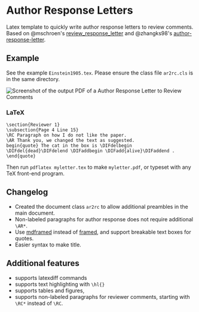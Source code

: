 # Author Response Letters
Latex template to quickly write author response letters to review comments. Based on @mschroen's [review_response_letter](https://github.com/mschroen/review_response_letter) and @zhangks98's [author-response-letter](https://github.com/zhangks98/author-response-letter). 

## Example
See the example `Einstein1905.tex`. Please ensure the class file `ar2rc.cls` is in the same directory.

<img alt="Screenshot of the output PDF of a Author Response Letter to Review Comments" src="https://cloud.githubusercontent.com/assets/7942719/26349939/c9889c00-3fb1-11e7-91c6-908012e2797e.png" style="max-width: 100%" />

### LaTeX
```  
\section{Reviewer 1}
\subsection{Page 4 Line 15}
\RC Paragraph on how I do not like the paper.
\AR Thank you, we changed the text as suggested.
begin{quote} The cat in the box is \DIFdelbegin \DIFdel{dead}\DIFdelend \DIFaddbegin \DIFadd{alive}\DIFaddend . \end{quote}
```

Then run `pdflatex myletter.tex` to make `myletter.pdf`, or typeset with any TeX front-end program.

## Changelog
- Created the document class `ar2rc` to allow additional preambles in the main document.
- Non-labeled paragraphs for author response does not require additional `\AR*`.
- Use [mdframed](https://ctan.org/pkg/mdframed) instead of [framed](https://ctan.org/pkg/framed), and support breakable text boxes for quotes.
- Easier syntax to make title.

## Additional features
- supports latexdiff commands
- supports text highlighting with `\hl{}`
- supports tables and figures,
- supports non-labeled paragraphs for reviewer comments, starting with `\RC*` instead of `\RC`.
